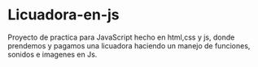 # Licuadora-en-js
Proyecto de practica para JavaScript hecho en html,css y js, donde prendemos y pagamos una licuadora haciendo un manejo de funciones, sonidos e imagenes en Js.
